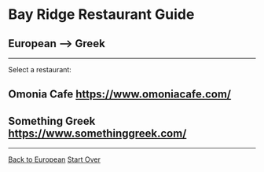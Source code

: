 # Bay Ridge Restaurant Guide
## European --> Greek
---
Select a restaurant:
## Omonia Cafe https://www.omoniacafe.com/
## Something Greek https://www.somethinggreek.com/
---
[Back to European](../european.md)
[Start Over](../home.md)
